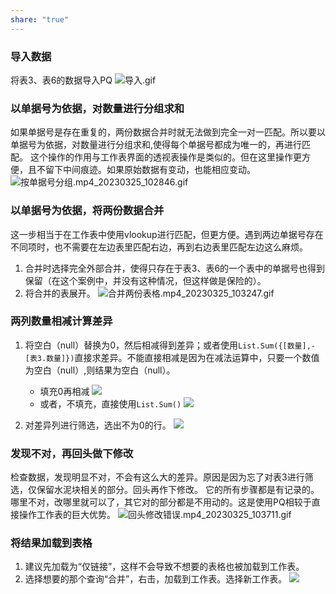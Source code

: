 ```yaml
---
share: "true"
---
```



### 导入数据
将表3、表6的数据导入PQ
![导入.gif](https://ljh573.oss-cn-shanghai.aliyuncs.com/pic/%E5%AF%BC%E5%85%A5.gif)

### 以单据号为依据，对数量进行分组求和
如果单据号是存在重复的，两份数据合并时就无法做到完全一对一匹配。所以要以单据号为依据，对数量进行分组求和,使得每个单据号都成为唯一的，再进行匹配。
这个操作的作用与工作表界面的透视表操作是类似的。但在这里操作更方便，且不留下中间痕迹。如果原始数据有变动，也能相应变动。
![按单据号分组.mp4_20230325_102846.gif](https://ljh573.oss-cn-shanghai.aliyuncs.com/pic/%E6%8C%89%E5%8D%95%E6%8D%AE%E5%8F%B7%E5%88%86%E7%BB%84.mp4_20230325_102846.gif)

### 以单据号为依据，将两份数据合并
这一步相当于在工作表中使用vlookup进行匹配，但更方便。遇到两边单据号存在不同项时，也不需要在左边表里匹配右边，再到右边表里匹配左边这么麻烦。
1. 合并时选择完全外部合并，使得只存在于表3、表6的一个表中的单据号也得到保留（在这个案例中，并没有这种情况，但这样做是保险的）。
2. 将合并的表展开。
![合并两份表格.mp4_20230325_103247.gif](https://ljh573.oss-cn-shanghai.aliyuncs.com/pic/%E5%90%88%E5%B9%B6%E4%B8%A4%E4%BB%BD%E8%A1%A8%E6%A0%BC.mp4_20230325_103247.gif)

### 两列数量相减计算差异
1. 将空白（null）替换为0，然后相减得到差异；或者使用`List.Sum({[数量],-[表3.数量]})`直接求差异。不能直接相减是因为在减法运算中，只要一个数值为空白（null）,则结果为空白（null）。
   - 填充0再相减
     ![](https://ljh573.oss-cn-shanghai.aliyuncs.com/pic/%E5%A1%AB%E5%85%850%E5%B9%B6%E7%9B%B8%E5%87%8F.mp4_20230325_103400.gif)
   - 或者，不填充，直接使用`List.Sum()`
     ![](https://ljh573.oss-cn-shanghai.aliyuncs.com/pic/%E7%94%A8ListSum%E7%9B%B4%E6%8E%A5%E7%9B%B8%E5%87%8F.mp4_20230325_103500.gif)

2. 对差异列进行筛选，选出不为0的行。
![](https://ljh573.oss-cn-shanghai.aliyuncs.com/pic/%E7%AD%9B%E9%80%89%E9%9D%9E0%E9%A1%B9.mp4_20230325_103620.gif)

### 发现不对，再回头做下修改
检查数据，发现明显不对，不会有这么大的差异。原因是因为忘了对表3进行筛选，仅保留水泥块相关的部分。回头再作下修改。
它的所有步骤都是有记录的。哪里不对，改哪里就可以了，其它对的部分都是不用动的。这是使用PQ相较于直接操作工作表的巨大优势。
![回头修改错误.mp4_20230325_103711.gif](https://ljh573.oss-cn-shanghai.aliyuncs.com/pic/%E5%9B%9E%E5%A4%B4%E4%BF%AE%E6%94%B9%E9%94%99%E8%AF%AF.mp4_20230325_103711.gif)

### 将结果加载到表格
1. 建议先加载为“仅链接”，这样不会导致不想要的表格也被加载到工作表。
2. 选择想要的那个查询“合并”，右击，加载到工作表。选择新工作表。
![](https://ljh573.oss-cn-shanghai.aliyuncs.com/pic/%E5%8A%A0%E8%BD%BD%E5%88%B0%E8%A1%A8%E6%A0%BC.mp4_20230325_103904.gif)
